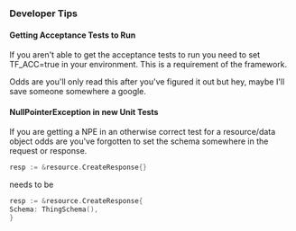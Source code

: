 ### Developer Tips

#### Getting Acceptance Tests to Run

If you aren't able to get the acceptance tests to run you need to set TF_ACC=true in your environment. This is a
requirement of the framework.

Odds are you'll only read this after you've figured it out but hey, maybe I'll save someone somewhere a google.

#### NullPointerException in new Unit Tests

If you are getting a NPE in an otherwise correct test for a resource/data object odds are you've forgotten to set the
schema somewhere in the request or response.

```go
resp := &resource.CreateResponse{}
```

needs to be

```go
resp := &resource.CreateResponse{
Schema: ThingSchema(),
}
```

